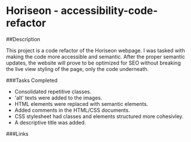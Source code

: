 # Horiseon - accessibility-code-refactor

##Description
 
This project is a code refactor of the Horiseon webpage. I was tasked with making the code more accessible and semantic. After the proper semantic updates, the website will prove to be optimized for SEO without breaking the live view styling of the page, only the code underneath.

###Tasks Completed
* Consolidated repetitive classes.
* 'alt' texts were added to the images.
* HTML elements were replaced with semantic elements.
* Added comments in the HTML/CSS documents.
* CSS stylesheet had classes and elements structured more cohesivley.
* A descriptive title was added.

###Links


